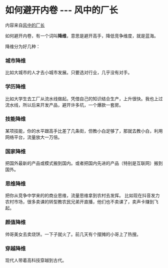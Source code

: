 # 如何避开内卷 --- 风中的厂长

内容来自[风中的厂长](https://weibo.com/u/6169408204)

<ImgView title="如何避免内卷" url="https://z.wiki/images/20220213/b2ea1225154a4ab59af3340ad7a161df.png" />


如何避开内卷，有一个词叫**降维**，意思是避开高手，降低竞争维度，就是蓝海。

降维分为好几种：

### 城市降维

比如大城市的人才去小城市发展。只要选对行业，几乎没有对手。

<ImgView title="如何避免内卷" url="https://z.wiki/images/20220213/b70180a3ca4a40b98f1c7be645cc66fd.png" />

### 学历降维

比如大学生去工厂从流水线做起。凭借自己的知识结合生产，上升很快。我也上过流水线，所以后来开发产品，避开许多坑，一个爆款一套房。

<ImgView title="如何避免内卷" url="https://z.wiki/images/20220213/c32a98765a984bffbcedc4f4829dd6f3.png" />


### 技能降维

某项技能，你的水平跟高手比差了几条街，但教小白足够了，那就去教小白，利用网络平台，流量放大一万倍。

<ImgView title="如何避免内卷" url="https://z.wiki/images/20220213/1db081b73679400d84b5c56d3dd0a3e6.png" />


### 国家降维

把国外最新的产品或模式搬到国内。或者把国内先进的产品（特别是互联网）搬到国外。

<ImgView title="如何避免内卷" url="https://z.wiki/images/20220213/d66e01a87258410691d53567ca408daa.png" />


### 思维降维

把你从竞争中学来的的商业思维，流量思维拿到农村去发挥。 比如现在抖音发力农村市场，很多卖课的转型教农民兄弟开直播，他们也不卖课了，卖声卡赚到飞起。

<ImgView title="如何避免内卷" url="https://z.wiki/images/20220213/568ba3e51fdf4737b5b0b3e5997c79f6.png" />


### 颜值降维

帅哥美女去卖烧饼。一下子就火了。前几天有个摆摊的小哥上了热搜。

<ImgView title="如何避免内卷" url="https://4.z.wiki/images/20220213/fbdd65d488cf47dc83d21f219cffbf5d.png" />


### 穿越降维

现代人带着高科技穿越到古代。

<ImgView title="如何避免内卷" url="https://4.z.wiki/images/20220213/25410159771d4bbc830292ace2729be7.png" />


[//]: # (![]&#40;https://z.wiki/images/20220213/13d87c2808ef45e89232cf1bbc726798.png)
